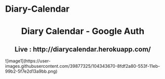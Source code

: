 # Diary-Calendar

<h1 align="center"> Diary Calendar - Google Auth </h1>

<h2 align="center">Live : http://diarycalendar.herokuapp.com/ </h2>
![image1](https://user-images.githubusercontent.com/39877325/104343670-8fdf2a80-553f-11eb-99b2-5f7e2d13a9bb.png)


